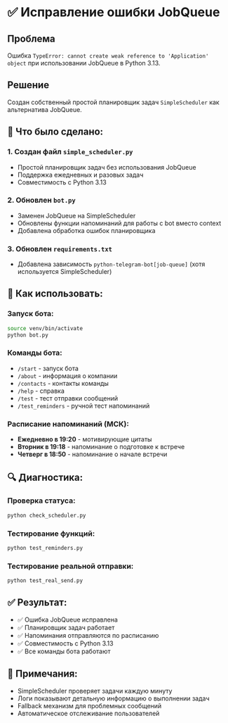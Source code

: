 # ✅ Исправление ошибки JobQueue

## Проблема
Ошибка `TypeError: cannot create weak reference to 'Application' object` при использовании JobQueue в Python 3.13.

## Решение
Создан собственный простой планировщик задач `SimpleScheduler` как альтернатива JobQueue.

## 🔧 Что было сделано:

### 1. Создан файл `simple_scheduler.py`
- Простой планировщик задач без использования JobQueue
- Поддержка ежедневных и разовых задач
- Совместимость с Python 3.13

### 2. Обновлен `bot.py`
- Заменен JobQueue на SimpleScheduler
- Обновлены функции напоминаний для работы с bot вместо context
- Добавлена обработка ошибок планировщика

### 3. Обновлен `requirements.txt`
- Добавлена зависимость `python-telegram-bot[job-queue]` (хотя используется SimpleScheduler)

## 🚀 Как использовать:

### Запуск бота:
```bash
source venv/bin/activate
python bot.py
```

### Команды бота:
- `/start` - запуск бота
- `/about` - информация о компании
- `/contacts` - контакты команды
- `/help` - справка
- `/test` - тест отправки сообщений
- `/test_reminders` - ручной тест напоминаний

### Расписание напоминаний (МСК):
- **Ежедневно в 19:20** - мотивирующие цитаты
- **Вторник в 19:18** - напоминание о подготовке к встрече
- **Четверг в 18:50** - напоминание о начале встречи

## 🔍 Диагностика:

### Проверка статуса:
```bash
python check_scheduler.py
```

### Тестирование функций:
```bash
python test_reminders.py
```

### Тестирование реальной отправки:
```bash
python test_real_send.py
```

## ✅ Результат:
- ✅ Ошибка JobQueue исправлена
- ✅ Планировщик задач работает
- ✅ Напоминания отправляются по расписанию
- ✅ Совместимость с Python 3.13
- ✅ Все команды бота работают

## 📝 Примечания:
- SimpleScheduler проверяет задачи каждую минуту
- Логи показывают детальную информацию о выполнении задач
- Fallback механизм для проблемных сообщений
- Автоматическое отслеживание пользователей
